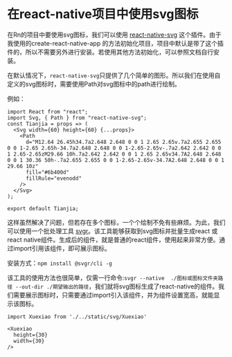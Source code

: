 # 在react-native项目中使用svg图标

在Rn的项目中要使用svg图标，我们可以使用 [react-native-svg](https://github.com/react-native-community/react-native-svg) 这个插件。由于我使用的create-react-native-app 的方法初始化项目，项目中默认是带了这个插件的，所以不需要另外进行安装。若使用其他方法初始化，可以参照文档自行安装。

在默认情况下，`react-native-svg`只提供了几个简单的图形。所以我们在使用自定义的svg图标时，需要使用Path对svg图标中的path进行绘制。

例如：
```
import React from "react";
import Svg, { Path } from "react-native-svg";
const Tianjia = props => (
  <Svg width={60} height={60} {...props}>
    <Path
      d="M12.64 26.45h34.7a2.648 2.648 0 0 1 2.65 2.65v.7a2.655 2.655 0 0 1-2.65 2.65h-34.7a2.648 2.648 0 0 1-2.65-2.65v-.7a2.642 2.642 0 0 1 2.65-2.65zM29.66 10h.7a2.642 2.642 0 0 1 2.65 2.65v34.7A2.648 2.648 0 0 1 30.36 50h-.7a2.655 2.655 0 0 1-2.65-2.65v-34.7A2.648 2.648 0 0 1 29.66 10z"
      fill="#6b400d"
      fillRule="evenodd"
    />
  </Svg>
);

export default Tianjia;
```

这样虽然解决了问题，但若存在多个图标，一个个绘制不免有些麻烦。为此，我们可以使用一个批处理工具 [svgr](https://github.com/smooth-code/svgr)。该工具能够获取到svg图标并批量生成react 或 react native组件。生成后的组件，就是普通的react组件，使用起来非常方便。通过import引用该组件，即可展示图标。 

安装方式：`npm install @svgr/cli -g`

该工具的使用方法也很简单，仅需一行命令:`svgr --native  ./图标或图标文件夹路径 --out-dir ./期望输出的路径`，我们就将svg图标生成了react-native的组件。我们需要展示图标时，只需要通过import引入该组件，并为组件设置宽高，就能显示该图标。

```
import Xuexiao from './../static/svg/Xuexiao'

<Xuexiao
  height={30}
  width={30}
/>
```